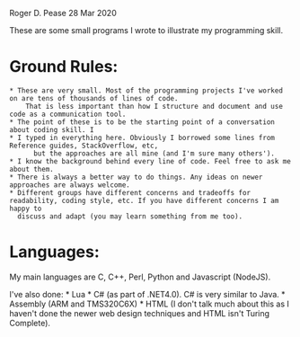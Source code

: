 Roger D. Pease 28 Mar 2020 

These are some small programs I wrote to illustrate my programming skill.

Ground Rules:
=============
    * These are very small. Most of the programming projects I've worked on are tens of thousands of lines of code. 
        That is less important than how I structure and document and use code as a communication tool.  
    * The point of these is to be the starting point of a conversation about coding skill. I
    * I typed in everything here. Obviously I borrowed some lines from Reference guides, StackOverflow, etc, 
          but the approaches are all mine (and I'm sure many others'). 
    * I know the background behind every line of code. Feel free to ask me about them. 
    * There is always a better way to do things. Any ideas on newer approaches are always welcome.
    * Different groups have different concerns and tradeoffs for readability, coding style, etc. If you have different concerns I am happy to 
      discuss and adapt (you may learn something from me too).  

Languages:
==========
My main languages are C, C++, Perl, Python and Javascript (NodeJS).

I've also done: 
    * Lua 
    * C#  (as part of .NET4.0). C# is very similar to Java. 
    * Assembly (ARM and TMS320C6X)
    * HTML (I don't talk much about this as I haven't done the newer web design techniques and HTML isn't Turing Complete). 
